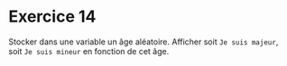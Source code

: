 # Exercice 14

Stocker dans une variable un âge aléatoire. Afficher soit `Je suis majeur`, soit `Je suis mineur` en fonction de cet âge.
